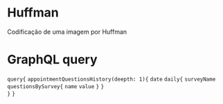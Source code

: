 # Huffman
Codificação de uma imagem por Huffman

# GraphQL query

`query{`
    `appointmentQuestionsHistory(deepth: 1){`
        `date`
        `daily{`
            `surveyName`
            `questionsBySurvey{`
                `name`
                `value`
            `}`
        `} `                                                                                                                 
    `}`
`}`

